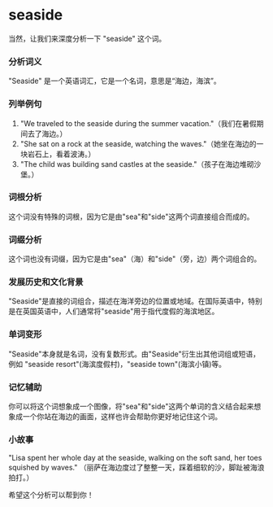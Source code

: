 # seaside

当然，让我们来深度分析一下 "seaside" 这个词。

  

### 分析词义

  

"Seaside" 是一个英语词汇，它是一个名词，意思是“海边，海滨”。

  

### 列举例句

  

1.  "We traveled to the seaside during the summer vacation."（我们在暑假期间去了海边。）
2.  "She sat on a rock at the seaside, watching the waves."（她坐在海边的一块岩石上，看着波涛。）
3.  "The child was building sand castles at the seaside."（孩子在海边堆砌沙堡。）

  

### 词根分析

  

这个词没有特殊的词根，因为它是由"sea"和"side"这两个词直接组合而成的。

  

### 词缀分析

  

这个词也没有词缀，因为它是由"sea"（海）和"side"（旁，边）两个词组合的。

  

### 发展历史和文化背景

  

"Seaside"是直接的词组合，描述在海洋旁边的位置或地域。在国际英语中，特别是在英国英语中，人们通常将"seaside"用于指代度假的海滨地区。

  

### 单词变形

  

"Seaside"本身就是名词，没有复数形式。由"Seaside"衍生出其他词组或短语，例如 "seaside resort"(海滨度假村)，"seaside town"(海滨小镇)等。

  

### 记忆辅助

  

你可以将这个词想象成一个图像，将"sea"和"side"这两个单词的含义结合起来想象成一个你站在海边的画面，这样也许会帮助你更好地记住这个词。

  

### 小故事

  

"Lisa spent her whole day at the seaside, walking on the soft sand, her toes squished by waves." （丽萨在海边度过了整整一天，踩着细软的沙，脚趾被海浪拍打。）

  

希望这个分析可以帮到你！
